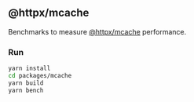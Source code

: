 ## @httpx/mcache 

Benchmarks to measure [@httpx/mcache](../README.md) performance.

### Run

```bash
yarn install
cd packages/mcache
yarn build
yarn bench
```

